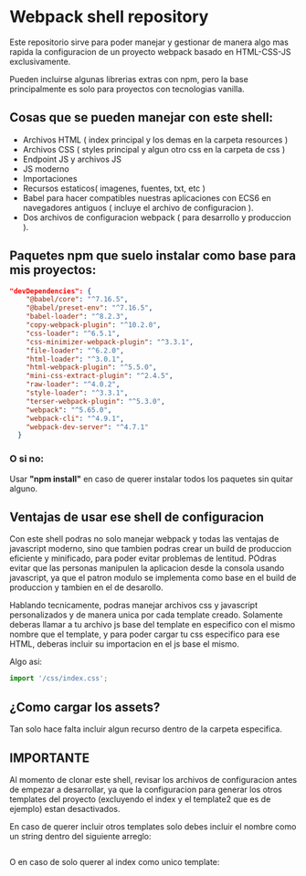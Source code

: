 # Webpack shell repository

Este repositorio sirve para poder manejar y gestionar de manera algo mas rapida la configuracion de un proyecto webpack basado en HTML-CSS-JS exclusivamente.

Pueden incluirse algunas librerias extras con npm, pero la base principalmente es solo para proyectos con tecnologias vanilla.

## Cosas que se pueden manejar con este shell:

- Archivos HTML ( index principal y los demas en la carpeta resources )
- Archivos CSS ( styles principal y algun otro css en la carpeta de css )
- Endpoint JS y archivos JS
- JS moderno
- Importaciones
- Recursos estaticos( imagenes, fuentes, txt, etc )
- Babel para hacer compatibles nuestras aplicaciones con ECS6 en navegadores antiguos ( incluye el archivo de configuracion ).
- Dos archivos de configuracion webpack ( para desarrollo y produccion ).


## Paquetes npm que suelo instalar como base para mis proyectos:

```json
"devDependencies": {
    "@babel/core": "^7.16.5",
    "@babel/preset-env": "^7.16.5",
    "babel-loader": "^8.2.3",
    "copy-webpack-plugin": "^10.2.0",
    "css-loader": "^6.5.1",
    "css-minimizer-webpack-plugin": "^3.3.1",
    "file-loader": "^6.2.0",
    "html-loader": "^3.0.1",
    "html-webpack-plugin": "^5.5.0",
    "mini-css-extract-plugin": "^2.4.5",
    "raw-loader": "^4.0.2",
    "style-loader": "^3.3.1",
    "terser-webpack-plugin": "^5.3.0",
    "webpack": "^5.65.0",
    "webpack-cli": "^4.9.1",
    "webpack-dev-server": "^4.7.1"
  }
```

### **O si no**:

Usar **"npm install"** en caso de querer instalar todos los paquetes sin quitar alguno.

## Ventajas de usar ese shell de configuracion

Con este shell podras no solo manejar webpack y todas las ventajas de javascript moderno, sino que tambien podras crear un build de produccion eficiente y minificado, para poder evitar problemas de lentitud. POdras evitar que las personas manipulen la aplicacion desde la consola usando javascript, ya que el patron modulo se implementa como base en el build de produccion y tambien en el de desarollo.

Hablando tecnicamente, podras manejar archivos css y javascript personalizados y de manera unica por cada template creado. Solamente deberas llamar a tu archivo js base del template en especifico con el mismo nombre que el template, y para poder cargar tu css especifico para ese HTML, deberas incluir su importacion en el js base el mismo. 

Algo asi:

```js
import '/css/index.css';
```

## ¿Como cargar los assets?

Tan solo hace falta incluir algun recurso dentro de la carpeta especifica.

## IMPORTANTE

Al momento de clonar este shell, revisar los archivos de configuracion antes de empezar a desarrollar, ya que la configuracion para generar los otros templates del proyecto (excluyendo el index y el template2 que es de ejemplo) estan desactivados.

En caso de querer incluir otros templates solo debes incluir el nombre como un string dentro del siguiente arreglo:

```js
```

O en caso de solo querer al index como unico template:

```js
```
